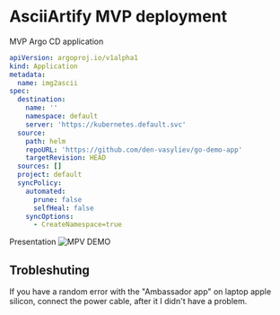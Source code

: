 # AsciiArtify MVP deployment

MVP Argo CD application

```yaml
apiVersion: argoproj.io/v1alpha1
kind: Application
metadata:
  name: img2ascii
spec:
  destination:
    name: ''
    namespace: default
    server: 'https://kubernetes.default.svc'
  source:
    path: helm
    repoURL: 'https://github.com/den-vasyliev/go-demo-app'
    targetRevision: HEAD
  sources: []
  project: default
  syncPolicy:
    automated:
      prune: false
      selfHeal: false
    syncOptions:
      - CreateNamespace=true
```

Presentation
![MPV DEMO](mpv.gif)

## Trobleshuting

If you have a random error with the "Ambassador app" on laptop apple silicon, connect the power cable, after it I didn't have a problem.
